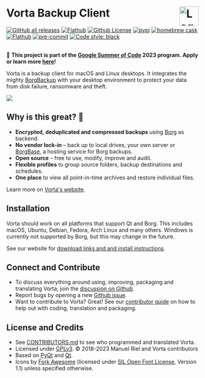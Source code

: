 # Vorta Backup Client <img alt="Logo" src="https://files.qmax.us/vorta/vorta-512px.png" align="right" height="50">

[![GitHub all releases](https://img.shields.io/github/downloads/borgbase/vorta/total?label=downloads&logo=github&color=green)](https://github.com/borgbase/vorta/releases)
[![Flathub](https://img.shields.io/flathub/downloads/com.borgbase.Vorta?logo=flathub&logoColor=white&color=green)](https://flathub.org/apps/details/com.borgbase.Vorta)
[![Github License](https://img.shields.io/github/license/borgbase/vorta?color=bd0000)](https://github.com/borgbase/vorta/blob/master/LICENSE.txt)
[![pypi](https://img.shields.io/pypi/v/vorta.svg?logo=pypi&logoColor=white&color=0073b7)](https://pypi.org/project/vorta/)
[![homebrew cask](https://img.shields.io/homebrew/cask/v/vorta?logo=homebrew&color=fbb040)](https://formulae.brew.sh/cask/vorta)
[![Flathub](https://img.shields.io/flathub/v/com.borgbase.Vorta?color=4a86cf&logo=flathub&logoColor=white)](https://flathub.org/apps/details/com.borgbase.Vorta)
[![pre-commit](https://img.shields.io/badge/pre--commit-enabled-brightgreen?logo=pre-commit)](https://pre-commit.com)
[![Code style: black](https://img.shields.io/badge/code%20style-black-000000.svg)](https://github.com/psf/black)
<br>
<br>

🤝 **This project is part of the [Google Summer of Code](https://summerofcode.withgoogle.com/) 2023 program. Apply or learn more [here](https://github.com/borgbase/vorta/wiki/Google-Summer-of-Code-2023-Ideas)!**

Vorta is a backup client for macOS and Linux desktops. It integrates the mighty [BorgBackup](https://borgbackup.readthedocs.io) with your desktop environment to protect your data from disk failure, ransomware and theft.

![](https://files.qmax.us/vorta/screencast-8-small.gif)

## Why is this great? 🤩

- **Encrypted, deduplicated and compressed backups** using [Borg](https://borgbackup.readthedocs.io) as backend.
- **No vendor lock-in** – back up to local drives, your own server or [BorgBase](https://www.borgbase.com), a hosting service for Borg backups.
- **Open source** – free to use, modify, improve and audit.
- **Flexible profiles** to group source folders, backup destinations and schedules.
- **One place** to view all point-in-time archives and restore individual files.

Learn more on [Vorta's website](https://vorta.borgbase.com).

## Installation
Vorta should work on all platforms that support Qt and Borg. This includes macOS, Ubuntu, Debian, Fedora, Arch Linux and many others. Windows is currently not supported by Borg, but this may change in the future.

See our website for [download links and and install instructions](https://vorta.borgbase.com/install).

## Connect and Contribute
- To discuss everything around using, improving, packaging and translating Vorta, join the [discussion on Github](https://github.com/borgbase/vorta/discussions).
- Report bugs by opening a new [Github issue](https://github.com/borgbase/vorta/issues/new/choose).
- Want to contribute to Vorta? Great! See our [contributor guide](https://vorta.borgbase.com/contributing/) on how to help out with coding, translation and packaging.

## License and Credits
- See [CONTRIBUTORS.md](CONTRIBUTORS.md) to see who programmed and translated Vorta.
- Licensed under [GPLv3](LICENSE.txt). © 2018-2023 Manuel Riel and Vorta contributors
- Based on [PyQt](https://riverbankcomputing.com/software/pyqt/intro) and [Qt](https://www.qt.io).
- Icons by [Fork Awesome](https://forkaweso.me/) (licensed under [SIL Open Font License](https://scripts.sil.org/OFL), Version 1.1) unless specified otherwise.
